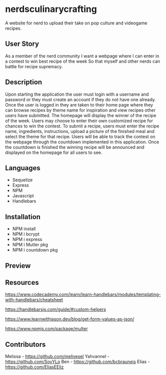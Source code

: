# nerdsculinarycrafting
A website for nerd to upload their take on pop culture and videogame recipes.

## User Story

As a member of the nerd community I want a webpage where I can enter in a contest to win best recipe of the week So that myself and other nerds can battle for recipe supremacy.

## Description

Upon starting the application the user must login with a username and password or they must create an account if they do not have one already. Once the user is logged in they are taken to their home page where they can browse recipes by theme name for inspiration and view recipes other users have submitted. The homepage will display the winner of the recipe of the week. Users may choose to enter their own customized recipe for chances to win the contest. To submit a recipe, users must enter the recipe name, ingredients, instructions, upload a picture of the finished meal and select the theme for that recipe. Users will be able to track the contest on the webpage through the countdown implemented in this application. Once the countdown is finished the winning recipe will be announced and displayed on the homepage for all users to see.

## Languages

- Sequelize 
- Express
- NPM
- Javascript
- Handlebars

## Installation

- NPM install
- NPM i bcrypt
- NPM i express
- NPM i Mutler pkg
- NPM i countdown pkg

## Preview



## Resources

https://www.codecademy.com/learn/learn-handlebars/modules/templating-with-handlebars/cheatsheet

https://handlebarsjs.com/guide/#custom-helpers

https://www.learnwithjason.dev/blog/get-form-values-as-json/

https://www.npmjs.com/package/multer



## Contributors

Melissa - https://github.com/melivesel
Yahvannel - https://github.com/SoyYLo
Ben - https://github.com/bcbrauneis
Elias - https://github.com/EliasEEliz


